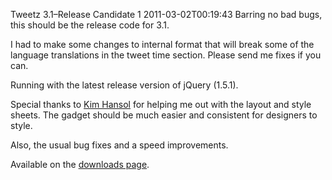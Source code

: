 Tweetz 3.1–Release Candidate 1
2011-03-02T00:19:43
Barring no bad bugs, this should be the release code for 3.1.

I had to make some changes to internal format that will break some of the language translations in the tweet time section. Please send me fixes if you can.

Running with the latest release version of jQuery (1.5.1).

Special thanks to [Kim Hansol](http://xenosium.com/) for helping me out with the layout and style sheets. The gadget should be much easier and consistent for designers to style.

Also, the usual bug fixes and a speed improvements.

Available on the [downloads page](http://mike-ward.net/downloads).
